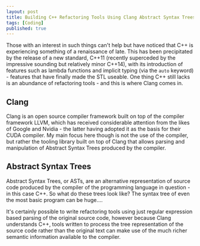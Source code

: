 ```yaml
---
layout: post
title: Building C++ Refactoring Tools Using Clang Abstract Syntax Trees
tags: [Coding]
published: true
---
```

Those with an interest in such things can't help but have noticed that C++ is experiencing something of a renaissance of late. This has been precipitated by the release of a new standard, C++11 (recently superceded by the impressive sounding but relatively minor C++14), with its introduction of features such as lambda functions and implicit typing (via the `auto` keyword) - features that have finally made the STL useable. One thing C++ still lacks is an abundance of refactoring tools - and this is where Clang comes in.

Clang
-----

Clang is an open source compiler framework built on top of the compiler framework LLVM, which has received considerable attention from the likes of Google and Nvidia - the latter having adopted it as the basis for their CUDA compiler. My main focus here though is not the use of the compiler, but rather the tooling library built on top of Clang that allows parsing and manipulation of Abstract Syntax Trees produced by the compiler.

Abstract Syntax Trees
---------------------

Abstract Syntax Trees, or ASTs, are an alternative representation of source code produced by the compiler of the programming language in question - in this case C++. So what do these trees look like? The syntax tree of even the most basic program can be huge....


It's certainly possible to write refactoring tools using just regular expression based parsing of the original source code, however because Clang understands C++, tools written to process the tree representation of the source code rather than the original text can make use of the much richer semantic information available to the compiler. 



